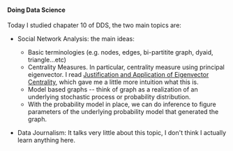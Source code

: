 #### Doing Data Science

Today I studied chapater 10 of DDS, the two main topics are:

* Social Network Analysis: the main ideas:
	* Basic terminologies (e.g. nodes, edges, bi-partitite graph, dyaid, triangle...etc)
	* Centrality Measures. In particular, centrality measure using principal eigenvector. I read [Justification and Application of Eigenvector Centrality], which gave me a little more intuition what this is.
	* Model based graphs -- think of graph as a realization of an underlying stochastic process or probability distribution.
	* With the probability model in place, we can do inference to figure parameters of the underlying probability model that generated the graph.

* Data Journalism: It talks very little about this topic, I don't think I actually learn anything here.


[Justification and Application of Eigenvector Centrality]: http://www.math.washington.edu/~morrow/336_11/papers/leo.pdf
